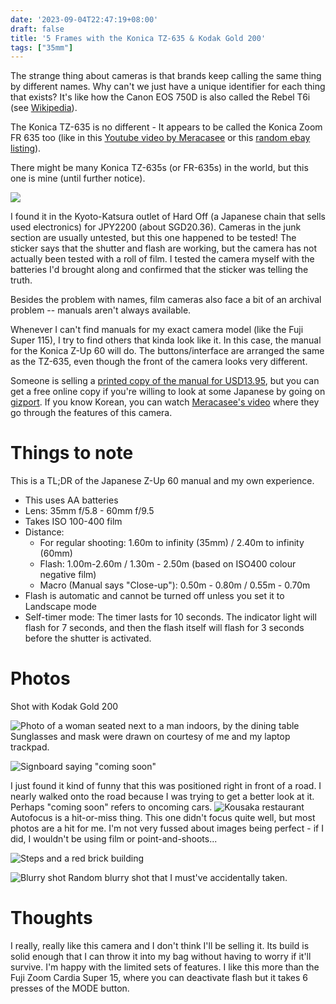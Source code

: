 ```yaml
---
date: '2023-09-04T22:47:19+08:00'
draft: false
title: '5 Frames with the Konica TZ-635 & Kodak Gold 200'
tags: ["35mm"]
---
```


The strange thing about cameras is that brands keep calling the same thing by different names. Why can't we just have a unique identifier for each thing that exists? It's like how the Canon EOS 750D is also called the Rebel T6i (see [Wikipedia](https://en.wikipedia.org/wiki/Canon_EOS_750D#:~:text=The%20Canon%20EOS%20750D%2C%20known,Canon%20on%20February%206%2C%202015)). 

The Konica TZ-635 is no different - It appears to be called the Konica Zoom FR 635 too (like in this [Youtube video by Meracasee](https://www.youtube.com/watch?v=g1YJx2lwB4g) or this [random ebay listing](https://www.ebay.com/itm/165295050428)). 

There might be many Konica TZ-635s (or FR-635s) in the world, but this one is mine (until further notice). 

![](https://res.cloudinary.com/dezwnhp01/image/upload/f_auto,q_auto/v1/konica%20tz635/konica-tz635)

I found it in the Kyoto-Katsura outlet of Hard Off (a Japanese chain that sells used electronics) for JPY2200 (about SGD20.36). Cameras in the junk section are usually untested, but this one happened to be tested! The sticker says that the shutter and flash are working, but the camera has not actually been tested with a roll of film. I tested the camera myself with the batteries I'd brought along and confirmed that the sticker was telling the truth.

Besides the problem with names, film cameras also face a bit of an archival problem -- manuals aren't always available. 

Whenever I can't find manuals for my exact camera model (like the Fuji Super 115), I try to find others that kinda look like it. In this case, the manual for the Konica Z-Up 60 will do. The buttons/interface are arranged the same as the TZ-635, even though the front of the camera looks very different. 

Someone is selling a [printed copy of the manual for USD13.95](https://www.camera-manual.com/konica-z-up-60-manual-6074), but you can get a free online copy if you're willing to look at some Japanese by going on [gizport](http://gizport.jp/manual/1860464/?id=47573). If you know Korean, you can watch [Meracasee's video](https://www.youtube.com/watch?v=g1YJx2lwB4g) where they go through the features of this camera. 

# Things to note 
This is a TL;DR of the Japanese Z-Up 60 manual and my own experience. 
- This uses AA batteries
- Lens: 35mm f/5.8 - 60mm f/9.5
- Takes ISO 100-400 film
- Distance:
  - For regular shooting: 1.60m to infinity (35mm) / 2.40m to infinity (60mm)
  - Flash: 1.00m-2.60m / 1.30m - 2.50m (based on ISO400 colour negative film)
  - Macro (Manual says "Close-up"): 0.50m - 0.80m / 0.55m - 0.70m
- Flash is automatic and cannot be turned off unless you set it to Landscape mode 
- Self-timer mode: The timer lasts for 10 seconds. The indicator light will flash for 7 seconds, and then the flash itself will flash for 3 seconds before the shutter is activated.

# Photos

Shot with Kodak Gold 200

![Photo of a woman seated next to a man indoors, by the dining table](https://res.cloudinary.com/dezwnhp01/image/upload/v1693839151/konica%20tz635/people_censored.jpg)
Sunglasses and mask were drawn on courtesy of me and my laptop trackpad. 

![Signboard saying "coming soon"](https://res.cloudinary.com/dezwnhp01/image/upload/v1693839183/konica%20tz635/001364180021.jpg)

I just found it kind of funny that this was positioned right in front of a road. I nearly walked onto the road because I was trying to get a better look at it. Perhaps "coming soon" refers to oncoming cars. 
![Kousaka restaurant](https://res.cloudinary.com/dezwnhp01/image/upload/v1693839174/konica%20tz635/001364180016.jpg)
Autofocus is a hit-or-miss thing. This one didn't focus quite well, but most photos are a hit for me. I'm not very fussed about images being perfect - if I did, I wouldn't be using film or point-and-shoots... 

![Steps and a red brick building](https://res.cloudinary.com/dezwnhp01/image/upload/v1693839189/konica%20tz635/001364180020.jpg)

![Blurry shot](https://res.cloudinary.com/dezwnhp01/image/upload/v1693839203/konica%20tz635/001364180027.jpg)
Random blurry shot that I must've accidentally taken.

# Thoughts 

I really, really like this camera and I don't think I'll be selling it. Its build is solid enough that I can throw it into my bag without having to worry if it'll survive. I'm happy with the limited sets of features. I like this more than the Fuji Zoom Cardia Super 15, where you can deactivate flash but it takes 6 presses of the MODE button.
